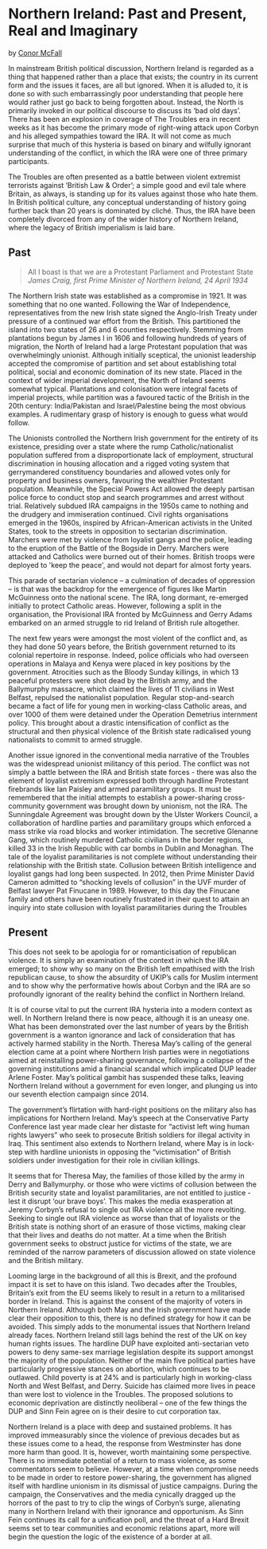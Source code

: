 Northern Ireland: Past and Present, Real and Imaginary
======================================================

by [Conor McFall](https://twitter.com/ConorMcFall)

In mainstream British political discussion, Northern Ireland is regarded
as a thing that happened rather than a place that exists; the country in
its current form and the issues it faces, are all but ignored. When it
is alluded to, it is done so with such embarrassingly poor understanding
that people here would rather just go back to being forgotten about.
Instead, the North is primarily invoked in our political discourse to
discuss its ‘bad old days’. There has been an explosion in coverage of
The Troubles era in recent weeks as it has become the primary mode of
right-wing attack upon Corbyn and his alleged sympathies toward the IRA.
It will not come as much surprise that much of this hysteria is based on
binary and wilfully ignorant understanding of the conflict, in which the
IRA were one of three primary participants.

The Troubles are often presented as a battle between violent extremist
terrorists against ‘British Law & Order’; a simple good and evil tale
where Britain, as always, is standing up for its values against those
who hate them. In British political culture, any conceptual
understanding of history going further back than 20 years is dominated
by cliché. Thus, the IRA have been completely divorced from any of the
wider history of Northern Ireland, where the legacy of British
imperialism is laid bare.

Past
----

> All I boast is that we are a Protestant Parliament and Protestant
> State <cite>James Craig, first Prime Minister of Northern Ireland, 24
> April 1934</cite>

The Northern Irish state was established as a compromise in 1921. It was
something that no one wanted. Following the War of Independence,
representatives from the new Irish state signed the Anglo-Irish Treaty
under pressure of a continued war effort from the British. This
partitioned the island into two states of 26 and 6 counties
respectively. Stemming from plantations begun by James I in 1606 and
following hundreds of years of migration, the North of Ireland had a
large Protestant population that was overwhelmingly unionist. Although
initially sceptical, the unionist leadership accepted the compromise of
partition and set about establishing total political, social and
economic domination of its new state. Placed in the context of wider
imperial development, the North of Ireland seems somewhat typical.
Plantations and colonisation were integral facets of imperial projects,
while partition was a favoured tactic of the British in the 20th
century: India/Pakistan and Israel/Palestine being the most obvious
examples. A rudimentary grasp of history is enough to guess what would
follow.

The Unionists controlled the Northern Irish government for the entirety
of its existence, presiding over a state where the rump
Catholic/nationalist population suffered from a disproportionate lack of
employment, structural discrimination in housing allocation and a rigged
voting system that gerrymandered constituency boundaries and allowed
votes only for property and business owners, favouring the wealthier
Protestant population. Meanwhile, the Special Powers Act allowed the
deeply partisan police force to conduct stop and search programmes and
arrest without trial. Relatively subdued IRA campaigns in the 1950s came
to nothing and the drudgery and immiseration continued. Civil rights
organisations emerged in the 1960s, inspired by African-American
activists in the United States, took to the streets in opposition to
sectarian discrimination. Marchers were met by violence from loyalist
gangs and the police, leading to the eruption of the Battle of the
Bogside in Derry. Marchers were attacked and Catholics were burned out
of their homes. British troops were deployed to 'keep the peace', and
would not depart for almost forty years.

This parade of sectarian violence – a culmination of decades of
oppression – is that was the backdrop for the emergence of figures like
Martin McGuinness onto the national scene. The IRA, long dormant,
re-emerged initially to protect Catholic areas. However, following a
split in the organisation, the Provisional IRA fronted by McGuinness and
Gerry Adams embarked on an armed struggle to rid Ireland of British rule
altogether.

The next few years were amongst the most violent of the conflict and, as
they had done 50 years before, the British government returned to its
colonial repertoire in response. Indeed, police officials who had
overseen operations in Malaya and Kenya were placed in key positions by
the government. Atrocities such as the Bloody Sunday killings, in which
13 peaceful protesters were shot dead by the British army, and the
Ballymurphy massacre, which claimed the lives of 11 civilians in West
Belfast, repulsed the nationalist population. Regular stop-and-search
became a fact of life for young men in working-class Catholic areas, and
over 1000 of them were detained under the Operation Demetrius internment
policy. This brought about a drastic intensification of conflict as the
structural and then physical violence of the British state radicalised
young nationalists to commit to armed struggle.

Another issue ignored in the conventional media narrative of the
Troubles was the widespread unionist militancy of this period. The
conflict was not simply a battle between the IRA and British state
forces - there was also the element of loyalist extremism expressed both
through hardline Protestant firebrands like Ian Paisley and armed
paramilitary groups. It must be remembered that the initial attempts to
establish a power-sharing cross-community government was brought down by
unionism, not the IRA. The Sunningdale Agreement was brought down by the
Ulster Workers Council, a collaboration of hardline parties and
paramilitary groups which enforced a mass strike via road blocks and
worker intimidation. The secretive Glenanne Gang, which routinely
murdered Catholic civilians in the border regions, killed 33 in the
Irish Republic with car bombs in Dublin and Monaghan. The tale of the
loyalist paramilitaries is not complete without understanding their
relationship with the British state. Collusion between British
intelligence and loyalist gangs had long been suspected. In 2012, then
Prime Minister David Cameron admitted to “shocking levels of collusion”
in the UVF murder of Belfast lawyer Pat Finucane in 1989. However, to
this day the Finucane family and others have been routinely frustrated
in their quest to attain an inquiry into state collusion with loyalist
paramilitaries during the Troubles

Present
-------

This does not seek to be apologia for or romanticisation of republican
violence. It is simply an examination of the context in which the IRA
emerged; to show why so many on the British left empathised with the
Irish republican cause, to show the absurdity of UKIP’s calls for Muslim
interment and to show why the performative howls about Corbyn and the
IRA are so profoundly ignorant of the reality behind the conflict in
Northern Ireland.

It is of course vital to put the current IRA hysteria into a modern
context as well. In Northern Ireland there is now peace, although it is
an uneasy one. What has been demonstrated over the last number of years
by the British government is a wanton ignorance and lack of
consideration that has actively harmed stability in the North. Theresa
May’s calling of the general election came at a point where Northern
Irish parties were in negotiations aimed at reinstalling power-sharing
governance, following a collapse of the governing institutions amid a
financial scandal which implicated DUP leader Arlene Foster. May’s
political gambit has suspended these talks, leaving Northern Ireland
without a government for even longer, and plunging us into our seventh
election campaign since 2014.

The government’s flirtation with hard-right positions on the military
also has implications for Northern Ireland. May’s speech at the
Conservative Party Conference last year made clear her distaste for
“activist left wing human rights lawyers” who seek to prosecute British
soldiers for illegal activity in Iraq. This sentiment also extends to
Northern Ireland, where May is in lock-step with hardline unionists in
opposing the “victimisation” of British soldiers under investigation for
their role in civilian killings.

It seems that for Theresa May, the families of those killed by the army
in Derry and Ballymurphy. or those who were victims of collusion between
the British security state and loyalist paramilitaries, are not entitled
to justice - lest it disrupt ‘our brave boys’. This makes the media
exasperation at Jeremy Corbyn’s refusal to single out IRA violence all
the more revolting. Seeking to single out IRA violence as worse than
that of loyalists or the British state is nothing short of an erasure of
those victims, making clear that their lives and deaths do not matter.
At a time when the British government seeks to obstruct justice for
victims of the state, we are reminded of the narrow parameters of
discussion allowed on state violence and the British military.

Looming large in the background of all this is Brexit, and the profound
impact it is set to have on this island. Two decades after the Troubles,
Britain’s exit from the EU seems likely to result in a return to a
militarised border in Ireland. This is against the consent of the
majority of voters in Northern Ireland. Although both May and the Irish
government have made clear their opposition to this, there is no defined
strategy for how it can be avoided. This simply adds to the monumental
issues that Northern Ireland already faces. Northern Ireland still lags
behind the rest of the UK on key human rights issues. The hardline DUP
have exploited anti-sectarian veto powers to deny same-sex marriage
legislation despite its support amongst the majority of the population.
Neither of the main five political parties have particularly progressive
stances on abortion, which continues to be outlawed. Child poverty is at
24% and is particularly high in working-class North and West Belfast,
and Derry. Suicide has claimed more lives in peace than were lost to
violence in the Troubles. The proposed solutions to economic deprivation
are distinctly neoliberal – one of the few things the DUP and Sinn Fein
agree on is their desire to cut corporation tax.

Northern Ireland is a place with deep and sustained problems. It has
improved immeasurably since the violence of previous decades but as
these issues come to a head, the response from Westminster has done more
harm than good. It is, however, worth maintaining some perspective.
There is no immediate potential of a return to mass violence, as some
commentators seem to believe. However, at a time when compromise needs
to be made in order to restore power-sharing, the government has aligned
itself with hardline unionism in its dismissal of justice campaigns.
During the campaign, the Conservatives and the media cynically dragged
up the horrors of the past to try to clip the wings of Corbyn’s surge,
alienating many in Northern Ireland with their ignorance and
opportunism. As Sinn Fein continues its call for a unification poll, and
the threat of a Hard Brexit seems set to tear communities and economic
relations apart, more will begin the question the logic of the existence
of a border at all.
